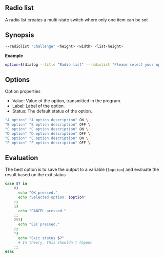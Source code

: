 ## Radio list

A radio list creates a multi-state switch where only one item can be set

## Synopsis

```sh
--radiolist "Challenge" <height> <width> <list-height>
```

**Example**

```sh
option=$(dialog --title "Radio list" --radiolist "Please select your option" ${options[@]} 14 60 6 3>&1 1>&2 2>&3)
```

## Options

Option properties

- Value: Value of the option, transmitted in the program.
- Label: Label of the option.
- Status: The default status of the option.

```sh
"A option" "A option description" ON \
"B option" "B option description" OFF \
"C option" "C option description" ON \
"D option" "D option description" OFF \
"E option" "E option description" ON \
"F option" "F option description" OFF \
```

## Evaluation

The best option is to save the output to a variable (`$option`) and evaluate the result based on the exit status

```sh
case $? in
    0)
      echo "OK pressed."
      echo "Selected option: $option"
    ;;
    1)
      echo "CANCEL pressed."
    ;;
    255)
      echo "ESC pressed."
    ;;
    *)
      echo "Exit status $?"
      # In theory, this shouldn't happen
    ;;
esac
```
